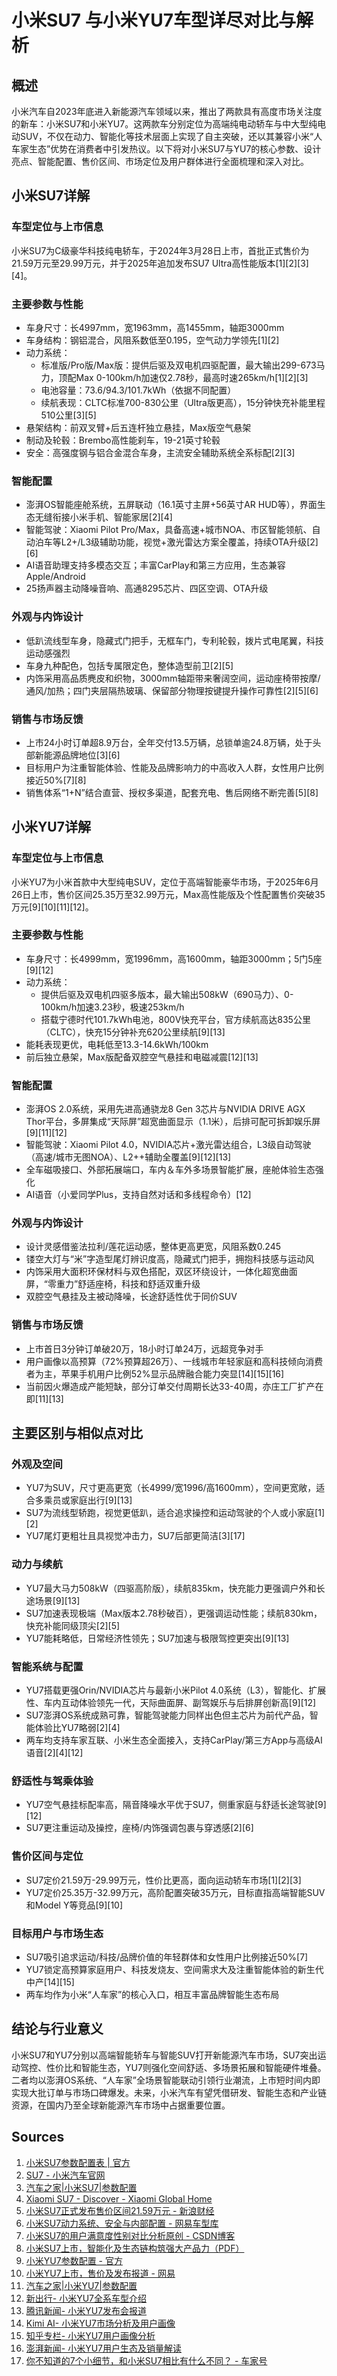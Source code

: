 # 小米SU7 与小米YU7车型详尽对比与解析

## 概述

小米汽车自2023年底进入新能源汽车领域以来，推出了两款具有高度市场关注度的新车：小米SU7和小米YU7。这两款车分别定位为高端纯电动轿车与中大型纯电动SUV，不仅在动力、智能化等技术层面上实现了自主突破，还以其兼容小米“人车家生态”优势在消费者中引发热议。以下将对小米SU7与YU7的核心参数、设计亮点、智能配置、售价区间、市场定位及用户群体进行全面梳理和深入对比。

## 小米SU7详解

### 车型定位与上市信息

小米SU7为C级豪华科技纯电轿车，于2024年3月28日上市，首批正式售价为21.59万元至29.99万元，并于2025年追加发布SU7 Ultra高性能版本[1][2][3][4]。

### 主要参数与性能

- 车身尺寸：长4997mm，宽1963mm，高1455mm，轴距3000mm
- 车身结构：钢铝混合，风阻系数低至0.195，空气动力学领先[1][2]
- 动力系统：
  - 标准版/Pro版/Max版：提供后驱及双电机四驱配置，最大输出299-673马力，顶配Max 0-100km/h加速仅2.78秒，最高时速265km/h[1][2][3]
  - 电池容量：73.6/94.3/101.7kWh（依据不同配置）
  - 续航表现：CLTC标准700-830公里（Ultra版更高），15分钟快充补能里程510公里[3][5]
- 悬架结构：前双叉臂+后五连杆独立悬挂，Max版空气悬架
- 制动及轮毂：Brembo高性能刹车，19-21英寸轮毂
- 安全：高强度钢与铝合金混合车身，主流安全辅助系统全系标配[2][3]

### 智能配置

- 澎湃OS智能座舱系统，五屏联动（16.1英寸主屏+56英寸AR HUD等），界面生态无缝衔接小米手机、智能家居[2][4]
- 智能驾驶：Xiaomi Pilot Pro/Max，具备高速+城市NOA、市区智能领航、自动泊车等L2+/L3级辅助功能，视觉+激光雷达方案全覆盖，持续OTA升级[2][6]
- AI语音助理支持多模态交互；丰富CarPlay和第三方应用，生态兼容Apple/Android
- 25扬声器主动降噪音响、高通8295芯片、四区空调、OTA升级

### 外观与内饰设计

- 低趴流线型车身，隐藏式门把手，无框车门，专利轮毂，拨片式电尾翼，科技运动感强烈
- 车身九种配色，包括专属限定色，整体造型前卫[2][5]
- 内饰采用高品质麂皮和织物，3000mm轴距带来奢阔空间，运动座椅带按摩/通风/加热；四门夹层隔热玻璃、保留部分物理按键提升操作可靠性[2][5][6]

### 销售与市场反馈

- 上市24小时订单超8.9万台，全年交付13.5万辆，总锁单逾24.8万辆，处于头部新能源品牌地位[3][6]
- 目标用户为注重智能体验、性能及品牌影响力的中高收入人群，女性用户比例接近50%[7][8]
- 销售体系“1+N”结合直营、授权多渠道，配套充电、售后网络不断完善[5][8]

## 小米YU7详解

### 车型定位与上市信息

小米YU7为小米首款中大型纯电SUV，定位于高端智能豪华市场，于2025年6月26日上市，售价区间25.35万至32.99万元，Max高性能版及个性配置售价突破35万元[9][10][11][12]。

### 主要参数与性能

- 车身尺寸：长4999mm，宽1996mm，高1600mm，轴距3000mm；5门5座[9][12]
- 动力系统：
  - 提供后驱及双电机四驱多版本，最大输出508kW（690马力）、0-100km/h加速3.23秒，极速253km/h
  - 搭载宁德时代101.7kWh电池，800V快充平台，官方续航高达835公里（CLTC），快充15分钟补充620公里续航[9][13]
- 能耗表现更优，电耗低至13.3-14.6kWh/100km
- 前后独立悬架，Max版配备双腔空气悬挂和电磁减震[12][13]

### 智能配置

- 澎湃OS 2.0系统，采用先进高通骁龙8 Gen 3芯片与NVIDIA DRIVE AGX Thor平台，多屏集成“天际屏”超宽曲面显示（1.1米），后排可配可拆卸娱乐屏[9][11][12]
- 智能驾驶：Xiaomi Pilot 4.0，NVIDIA芯片+激光雷达组合，L3级自动驾驶（高速/城市无图NOA）、L2++辅助全覆盖[9][12][13]
- 全车磁吸接口、外部拓展端口，车内＆车外多场景智能扩展，座舱体验生态强化
- AI语音（小爱同学Plus，支持自然对话和多线程命令）[12]

### 外观与内饰设计

- 设计灵感借鉴法拉利/莲花运动感，整体更高更宽，风阻系数0.245
- 镂空大灯与“米”字造型尾灯辨识度高，隐藏式门把手，拥抱科技感与运动风
- 内饰采用大面积环保材料与双色搭配，双区环绕设计，一体化超宽曲面屏，“零重力”舒适座椅，科技和舒适双重升级
- 双腔空气悬挂及主被动降噪，长途舒适性优于同价SUV

### 销售与市场反馈

- 上市首日3分钟订单破20万，18小时订单24万，远超竞争对手
- 用户画像以高预算（72%预算超26万）、一线城市年轻家庭和高科技倾向消费者为主，苹果手机用户比例52%显示品牌融合能力突显[14][15][16]
- 当前因火爆造成产能短缺，部分订单交付周期长达33-40周，亦庄工厂扩产在即[11][13]

## 主要区别与相似点对比

### 外观及空间

- YU7为SUV，尺寸更高更宽（长4999/宽1996/高1600mm），空间更宽敞，适合多乘员或家庭出行[9][13]
- SU7为流线型轿跑，视觉更低趴，适合追求操控和运动驾驶的个人或小家庭[1][2]
- YU7尾灯更粗壮且具视觉冲击力，SU7后部更简洁[3][17]

### 动力与续航

- YU7最大马力508kW（四驱高阶版），续航835km，快充能力更强调户外和长途场景[9][13]
- SU7加速表现极端（Max版本2.78秒破百），更强调运动性能；续航830km，快充补能同级顶尖[2][5]
- YU7能耗略低，日常经济性领先；SU7加速与极限驾控更突出[9][13]

### 智能系统与配置

- YU7搭载更强Orin/NVIDIA芯片与最新小米Pilot 4.0系统（L3），智能化、扩展性、车内互动体验领先一代，天际曲面屏、副驾娱乐与后排屏创新高[9][12]
- SU7澎湃OS系统成熟可靠，智能驾驶能力同样出色但主芯片为前代产品，智能体验比YU7略弱[2][4]
- 两车均支持车家互联、小米生态全面接入，支持CarPlay/第三方App与高级AI语音[2][4][12]

### 舒适性与驾乘体验

- YU7空气悬挂标配率高，隔音降噪水平优于SU7，侧重家庭与舒适长途驾驶[9][12]
- SU7更注重运动及操控，座椅/内饰强调包裹与穿透感[2][6]

### 售价区间与定位

- SU7定价21.59万-29.99万元，性价比更高，面向运动轿车市场[1][2][3]
- YU7定价25.35万-32.99万元，高阶配置突破35万元，目标直指高端智能SUV和Model Y等竞品[9][10]

### 目标用户与市场生态

- SU7吸引追求运动/科技/品牌价值的年轻群体和女性用户比例接近50%[7]
- YU7锁定高预算家庭用户、科技发烧友、空间需求大及注重智能体验的新生代中产[14][15]
- 两车均作为小米“人车家”的核心入口，相互丰富品牌智能生态布局

## 结论与行业意义

小米SU7和YU7分别以高端智能轿车与智能SUV打开新能源汽车市场，SU7突出运动驾控、性价比和智能生态，YU7则强化空间舒适、多场景拓展和智能硬件堆叠。二者均以澎湃OS系统、“人车家”全场景智能联动引领行业潮流，上市短时间内即实现大批订单与市场口碑爆发。未来，小米汽车有望凭借研发、智能生态和产业链资源，在国内乃至全球新能源汽车市场中占据重要位置。

## Sources

1. [小米SU7参数配置表 | 官方](https://www.xiaomiev.com/car-config)
2. [SU7 - 小米汽车官网](https://www.xiaomiev.com/su7)
3. [汽车之家|小米SU7|参数配置](https://car.autohome.com.cn/config/series/6962.html)
4. [Xiaomi SU7 - Discover - Xiaomi Global Home](https://www.mi.com/global/discover/article?id=3263)
5. [小米SU7正式发布售价区间21.59万元 - 新浪财经](https://finance.sina.cn/tech/2024-03-28/detail-inapwvcn5373515.d.html)
6. [小米SU7动力系统、安全与内部配置 - 网易车型库](https://product.auto.163.com/series/config1/20522.html)
7. [小米SU7的用户满意度性别对比分析原创 - CSDN博客](https://blog.csdn.net/AIGC_Jelly/article/details/141963651)
8. [小米SU7上市，智能化及生态链构筑强大产品力（PDF）](https://pdf.dfcfw.com/pdf/H3_AP202404171630383176_1.pdf)
9. [小米YU7参数配置 - 官方](https://www.xiaomiev.com/yu7)
10. [小米YU7上市，售价及发布报道 - 网易](https://auto.news18a.com/news/storys_187813.html)
11. [汽车之家|小米YU7|参数配置](https://car.autohome.com.cn/config/series/7793.html)
12. [新出行- 小米YU7全系车型介绍](https://www.xchuxing.com/article/152244)
13. [腾讯新闻- 小米YU7发布会报道](https://view.inews.qq.com/k/20250626A09V8M00)
14. [Kimi AI- 小米YU7市场分析及用户画像](https://www.kimi.com/share/d1dm4a7f2end8fqphtp0)
15. [知乎专栏- 小米YU7用户画像分析](https://zhuanlan.zhihu.com/p/1929599324276368934)
16. [澎湃新闻- 小米YU7用户生态及销量解读](https://m.thepaper.cn/newsDetail_forward_31139953)
17. [你不知道的7个小细节，和小米SU7相比有什么不同？ - 车家号](https://chejiahao.m.autohome.com.cn/info/18403405)
